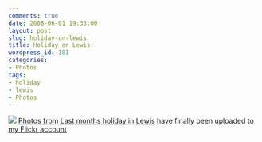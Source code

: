 ```yaml
---
comments: true
date: 2008-06-01 19:33:00
layout: post
slug: holiday-on-lewis
title: Holiday on Lewis!
wordpress_id: 181
categories:
- Photos
tags:
- holiday
- lewis
- Photos
---
```


[![](http://farm4.static.flickr.com/3232/2605108009_19c4bbbe4c_b.jpg)](http://farm4.static.flickr.com/3232/2605108009_19c4bbbe4c_b.jpg)
[Photos from Last months holiday in Lewis](http://flickr.com/photos/chrisfleming/sets/72157605501743086/) have finally been uploaded to [my Flickr account](http://www.flickr.com/people/chrisfleming/)
